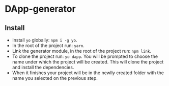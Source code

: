 # DApp-generator
## Install
- Install `yo` globally: `npm i -g yo`.
- In the root of the project run: `yarn`.
- Link the generator module, in the root of the project run: `npm link`.
- To clone the project run: `yo dapp`. You will be prompted to choose the name under which the project will be created. This will clone the project and install the dependencies.
- When it finishes your project will be in the newlly created folder with the name you selected on the previous step.